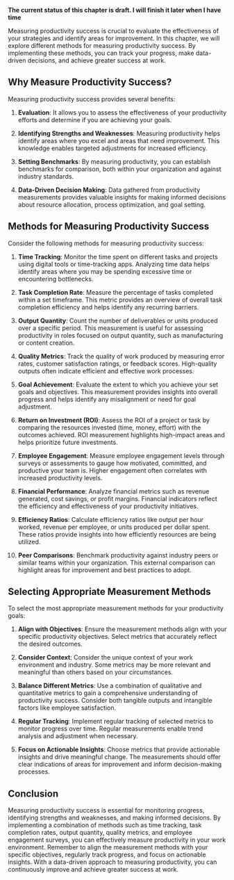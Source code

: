 **The current status of this chapter is draft. I will finish it later when I have time**

Measuring productivity success is crucial to evaluate the effectiveness of your strategies and identify areas for improvement. In this chapter, we will explore different methods for measuring productivity success. By implementing these methods, you can track your progress, make data-driven decisions, and achieve greater success at work.

**Why Measure Productivity Success?**
-------------------------------------

Measuring productivity success provides several benefits:

1. **Evaluation**: It allows you to assess the effectiveness of your productivity efforts and determine if you are achieving your goals.

2. **Identifying Strengths and Weaknesses**: Measuring productivity helps identify areas where you excel and areas that need improvement. This knowledge enables targeted adjustments for increased efficiency.

3. **Setting Benchmarks**: By measuring productivity, you can establish benchmarks for comparison, both within your organization and against industry standards.

4. **Data-Driven Decision Making**: Data gathered from productivity measurements provides valuable insights for making informed decisions about resource allocation, process optimization, and goal setting.

**Methods for Measuring Productivity Success**
----------------------------------------------

Consider the following methods for measuring productivity success:

1. **Time Tracking**: Monitor the time spent on different tasks and projects using digital tools or time-tracking apps. Analyzing time data helps identify areas where you may be spending excessive time or encountering bottlenecks.

2. **Task Completion Rate**: Measure the percentage of tasks completed within a set timeframe. This metric provides an overview of overall task completion efficiency and helps identify any recurring barriers.

3. **Output Quantity**: Count the number of deliverables or units produced over a specific period. This measurement is useful for assessing productivity in roles focused on output quantity, such as manufacturing or content creation.

4. **Quality Metrics**: Track the quality of work produced by measuring error rates, customer satisfaction ratings, or feedback scores. High-quality outputs often indicate efficient and effective work processes.

5. **Goal Achievement**: Evaluate the extent to which you achieve your set goals and objectives. This measurement provides insights into overall progress and helps identify any misalignment or need for goal adjustment.

6. **Return on Investment (ROI)**: Assess the ROI of a project or task by comparing the resources invested (time, money, effort) with the outcomes achieved. ROI measurement highlights high-impact areas and helps prioritize future investments.

7. **Employee Engagement**: Measure employee engagement levels through surveys or assessments to gauge how motivated, committed, and productive your team is. Higher engagement often correlates with increased productivity levels.

8. **Financial Performance**: Analyze financial metrics such as revenue generated, cost savings, or profit margins. Financial indicators reflect the efficiency and effectiveness of your productivity initiatives.

9. **Efficiency Ratios**: Calculate efficiency ratios like output per hour worked, revenue per employee, or units produced per dollar spent. These ratios provide insights into how efficiently resources are being utilized.

10. **Peer Comparisons**: Benchmark productivity against industry peers or similar teams within your organization. This external comparison can highlight areas for improvement and best practices to adopt.

**Selecting Appropriate Measurement Methods**
---------------------------------------------

To select the most appropriate measurement methods for your productivity goals:

1. **Align with Objectives**: Ensure the measurement methods align with your specific productivity objectives. Select metrics that accurately reflect the desired outcomes.

2. **Consider Context**: Consider the unique context of your work environment and industry. Some metrics may be more relevant and meaningful than others based on your circumstances.

3. **Balance Different Metrics**: Use a combination of qualitative and quantitative metrics to gain a comprehensive understanding of productivity success. Consider both tangible outputs and intangible factors like employee satisfaction.

4. **Regular Tracking**: Implement regular tracking of selected metrics to monitor progress over time. Regular measurements enable trend analysis and adjustment when necessary.

5. **Focus on Actionable Insights**: Choose metrics that provide actionable insights and drive meaningful change. The measurements should offer clear indications of areas for improvement and inform decision-making processes.

**Conclusion**
--------------

Measuring productivity success is essential for monitoring progress, identifying strengths and weaknesses, and making informed decisions. By implementing a combination of methods such as time tracking, task completion rates, output quantity, quality metrics, and employee engagement surveys, you can effectively measure productivity in your work environment. Remember to align the measurement methods with your specific objectives, regularly track progress, and focus on actionable insights. With a data-driven approach to measuring productivity, you can continuously improve and achieve greater success at work.
